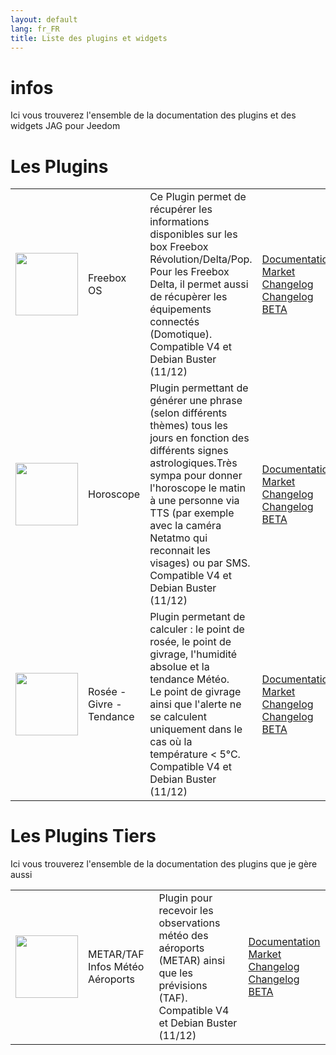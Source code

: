 ```yaml
---
layout: default
lang: fr_FR
title: Liste des plugins et widgets
---
```


# infos

Ici vous trouverez l'ensemble de la documentation des plugins et des widgets JAG pour Jeedom

# Les Plugins

|                                                                                                        |                          |                                                                                                                                                                                                                                                                       |                                                                                                                                                                       |
| ------------------------------------------------------------------------------------------------------ | ------------------------ | --------------------------------------------------------------------------------------------------------------------------------------------------------------------------------------------------------------------------------------------------------------------- | --------------------------------------------------------------------------------------------------------------------------------------------------------------------- |
| <img src="{{site.baseurl}}/plugin-freebox_os/{{site.img}}/freebox_OS_icon.png" class="pluginLogo" width="100" /> | Freebox OS | Ce Plugin permet de récupérer les informations disponibles sur les box Freebox Révolution/Delta/Pop.<br/>Pour les Freebox Delta, il permet aussi de récupèrer les équipements connectés (Domotique). <BR />Compatible V4 et Debian Buster (11/12) | [Documentation]({{site.baseurl}}/plugin-freebox_os/{{page.lang}})<br/>[Market]({{site.plugin}}1666)<br/>[Changelog]({{site.baseurl}}/plugin-freebox_os/{{page.lang}}/changelog) <br/>[Changelog BETA]({{site.baseurl}}/plugin-freebox_os/{{page.lang}}/changelog_beta) |
| <img src="{{site.baseurl}}/plugin-horoscope/{{site.img}}/horoscope_icon.png" class="pluginLogo" width="100" /> | Horoscope | Plugin permettant de générer une phrase (selon différents thèmes) tous les jours en fonction des différents signes astrologiques.Très sympa pour donner l'horoscope le matin à une personne via TTS (par exemple avec la caméra Netatmo qui reconnait les visages) ou par SMS. <BR />Compatible V4 et Debian Buster (11/12) | [Documentation]({{site.baseurl}}/plugin-horoscope/{{page.lang}})<br/>[Market]({{site.plugin}}2727)<br/>[Changelog]({{site.baseurl}}/plugin-horoscope/{{page.lang}}/changelog) <br/>[Changelog BETA]({{site.baseurl}}/plugin-horoscope/{{page.lang}}/changelog_beta) |
| <img src="{{site.baseurl}}/plugin-rosee/{{site.img}}/rosee_icon.png" class="pluginLogo" width="100" /> | Rosée - Givre - Tendance | Plugin permetant de calculer : le point de rosée, le point de givrage, l'humidité absolue et la tendance Météo. <BR/>Le point de givrage ainsi que l'alerte ne se calculent uniquement dans le cas où la température < 5°C. <BR />Compatible V4 et Debian Buster (11/12) | [Documentation]({{site.baseurl}}/plugin-rosee/{{page.lang}})<br/>[Market]({{site.plugin}}1653)<br/>[Changelog]({{site.baseurl}}/plugin-rosee/{{page.lang}}/changelog) <br/>[Changelog BETA]({{site.baseurl}}/plugin-rosee/{{page.lang}}/changelog_beta) ||

# Les Plugins Tiers

Ici vous trouverez l'ensemble de la documentation des plugins que je gère aussi

|                                                                                                        |                          |                                                                                                                                                                                                                                                                       |                                                                                                                                                                       |
| ------------------------------------------------------------------------------------------------------ | ------------------------ | --------------------------------------------------------------------------------------------------------------------------------------------------------------------------------------------------------------------------------------------------------------------- | --------------------------------------------------------------------------------------------------------------------------------------------------------------------- |
| <img src="{{site.baseurl}}/plugin-metar_infos/{{site.img}}/Metar_infos_icon.png" class="pluginLogo" width="100" /> | METAR/TAF Infos Météo Aéroports | Plugin pour recevoir les observations météo des aéroports (METAR) ainsi que les prévisions (TAF). <BR />Compatible V4 et Debian Buster (11/12) | [Documentation]({{site.baseurl}}/plugin-metar_infos/{{page.lang}})<br/>[Market]({{site.plugin}}2342)<br/>[Changelog]({{site.baseurl}}/plugin-metar_infos/{{page.lang}}/changelog) <br/>[Changelog BETA]({{site.baseurl}}/plugin-metar_infos/{{page.lang}}/changelog_beta) ||